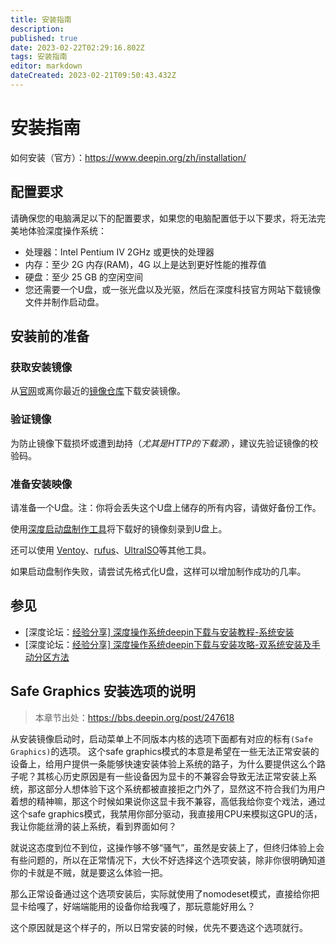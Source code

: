 ```yaml
---
title: 安装指南
description: 
published: true
date: 2023-02-22T02:29:16.802Z
tags: 安装指南
editor: markdown
dateCreated: 2023-02-21T09:50:43.432Z
---
```


# 安装指南

如何安装（官方）：https://www.deepin.org/zh/installation/


## 配置要求

请确保您的电脑满足以下的配置要求，如果您的电脑配置低于以下要求，将无法完美地体验深度操作系统：

- 处理器：Intel Pentium IV 2GHz 或更快的处理器
- 内存：至少 2G 内存(RAM)，4G 以上是达到更好性能的推荐值
- 硬盘：至少 25 GB 的空闲空间
- 您还需要一个U盘，或一张光盘以及光驱，然后在深度科技官方网站下载镜像文件并制作启动盘。

## 安装前的准备

### 获取安装镜像

从[官网](https://www.deepin.org/zh/download/)或离你最近的[镜像仓库](https://www.deepin.org/zh/mirrors/releases/)下载安装镜像。

### 验证镜像

为防止镜像下载损坏或遭到劫持（*尤其是HTTP的下载源*），建议先验证镜像的校验码。

### 准备安装映像

请准备一个U盘。注：你将会丢失这个U盘上储存的所有内容，请做好备份工作。

使用[深度启动盘制作工具](https://www.deepin.org/zh/original/deepin-boot-maker/)将下载好的镜像刻录到U盘上。

还可以使用 [Ventoy](https://ventoy.net/cn/index.html)、[rufus](http://rufus.ie/zh/)、[UltraISO](https://cn.ultraiso.net/)等其他工具。

如果启动盘制作失败，请尝试先格式化U盘，这样可以增加制作成功的几率。

## 参见

- [深度论坛：[经验分享\] 深度操作系统deepin下载与安装教程-系统安装](https://bbs.deepin.org/zh/post/226286)
- [深度论坛：[经验分享\] 深度操作系统deepin下载与安装攻略-双系统安装及手动分区方法](https://bbs.deepin.org/zh/post/226463)
## Safe Graphics 安装选项的说明
> 本章节出处：https://bbs.deepin.org/post/247618

从安装镜像启动时，启动菜单上不同版本内核的选项下面都有对应的标有`(Safe Graphics)`的选项。
这个safe graphics模式的本意是希望在一些无法正常安装的设备上，给用户提供一条能够快速安装体验上系统的路子，为什么要提供这么个路子呢？其核心历史原因是有一些设备因为显卡的不兼容会导致无法正常安装上系统，那这部分人想体验下这个系统都被直接拒之门外了，显然这不符合我们为用户着想的精神嘛，那这个时候如果说你这显卡我不兼容，高低我给你变个戏法，通过这个safe graphics模式，我禁用你部分驱动，我直接用CPU来模拟这GPU的活，我让你能丝滑的装上系统，看到界面如何？

就说这态度到位不到位，这操作够不够“骚气”，虽然是安装上了，但终归体验上会有些问题的，所以在正常情况下，大伙不好选择这个选项安装，除非你很明确知道你的卡就是不贼，就是要这么体验一把。

那么正常设备通过这个选项安装后，实际就使用了nomodeset模式，直接给你把显卡给嘎了，好端端能用的设备你给我嘎了，那玩意能好用么？

这个原因就是这个样子的，所以日常安装的时候，优先不要选这个选项就行。
